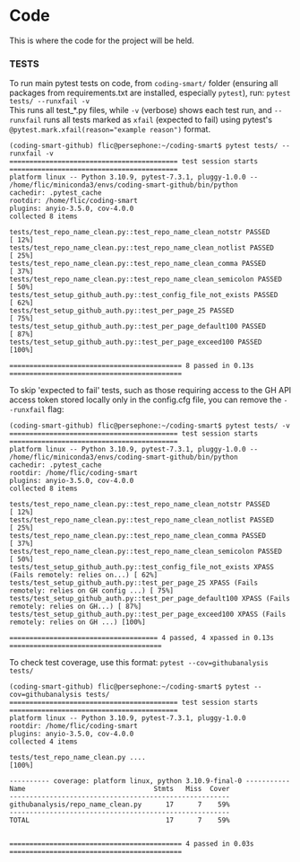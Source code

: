 # Code

This is where the code for the project will be held. 

### TESTS 

To run main pytest tests on code, from `coding-smart/` folder (ensuring all packages from requirements.txt are installed, especially `pytest`), run: `pytest tests/ --runxfail -v
`   
This runs all test_*.py files, while `-v` (verbose) shows each test run, and `--runxfail` runs all tests marked as `xfail` (expected to fail) using pytest's `@pytest.mark.xfail(reason="example reason")` format. 

```commandline
(coding-smart-github) flic@persephone:~/coding-smart$ pytest tests/ --runxfail -v
========================================== test session starts ==========================================
platform linux -- Python 3.10.9, pytest-7.3.1, pluggy-1.0.0 -- /home/flic/miniconda3/envs/coding-smart-github/bin/python
cachedir: .pytest_cache
rootdir: /home/flic/coding-smart
plugins: anyio-3.5.0, cov-4.0.0
collected 8 items                                                                                       

tests/test_repo_name_clean.py::test_repo_name_clean_notstr PASSED                                 [ 12%]
tests/test_repo_name_clean.py::test_repo_name_clean_notlist PASSED                                [ 25%]
tests/test_repo_name_clean.py::test_repo_name_clean_comma PASSED                                  [ 37%]
tests/test_repo_name_clean.py::test_repo_name_clean_semicolon PASSED                              [ 50%]
tests/test_setup_github_auth.py::test_config_file_not_exists PASSED                               [ 62%]
tests/test_setup_github_auth.py::test_per_page_25 PASSED                                          [ 75%]
tests/test_setup_github_auth.py::test_per_page_default100 PASSED                                  [ 87%]
tests/test_setup_github_auth.py::test_per_page_exceed100 PASSED                                   [100%]

=========================================== 8 passed in 0.13s ===========================================
```

To skip 'expected to fail' tests, such as those requiring access to the GH API access token stored locally only in the config.cfg file, you can remove the `--runxfail` flag: 
```commandline
(coding-smart-github) flic@persephone:~/coding-smart$ pytest tests/ -v
========================================== test session starts ==========================================
platform linux -- Python 3.10.9, pytest-7.3.1, pluggy-1.0.0 -- /home/flic/miniconda3/envs/coding-smart-github/bin/python
cachedir: .pytest_cache
rootdir: /home/flic/coding-smart
plugins: anyio-3.5.0, cov-4.0.0
collected 8 items                                                                                       

tests/test_repo_name_clean.py::test_repo_name_clean_notstr PASSED                                 [ 12%]
tests/test_repo_name_clean.py::test_repo_name_clean_notlist PASSED                                [ 25%]
tests/test_repo_name_clean.py::test_repo_name_clean_comma PASSED                                  [ 37%]
tests/test_repo_name_clean.py::test_repo_name_clean_semicolon PASSED                              [ 50%]
tests/test_setup_github_auth.py::test_config_file_not_exists XPASS (Fails remotely: relies on...) [ 62%]
tests/test_setup_github_auth.py::test_per_page_25 XPASS (Fails remotely: relies on GH config ...) [ 75%]
tests/test_setup_github_auth.py::test_per_page_default100 XPASS (Fails remotely: relies on GH...) [ 87%]
tests/test_setup_github_auth.py::test_per_page_exceed100 XPASS (Fails remotely: relies on GH ...) [100%]

===================================== 4 passed, 4 xpassed in 0.13s ======================================
```

To check test coverage, use this format: `pytest --cov=githubanalysis tests/`
```commandline
(coding-smart-github) flic@persephone:~/coding-smart$ pytest --cov=githubanalysis tests/
========================================== test session starts ==========================================
platform linux -- Python 3.10.9, pytest-7.3.1, pluggy-1.0.0
rootdir: /home/flic/coding-smart
plugins: anyio-3.5.0, cov-4.0.0
collected 4 items                                                                                       

tests/test_repo_name_clean.py ....                                                                [100%]

---------- coverage: platform linux, python 3.10.9-final-0 -----------
Name                                Stmts   Miss  Cover
-------------------------------------------------------
githubanalysis/repo_name_clean.py      17      7    59%
-------------------------------------------------------
TOTAL                                  17      7    59%


=========================================== 4 passed in 0.03s ===========================================
```

